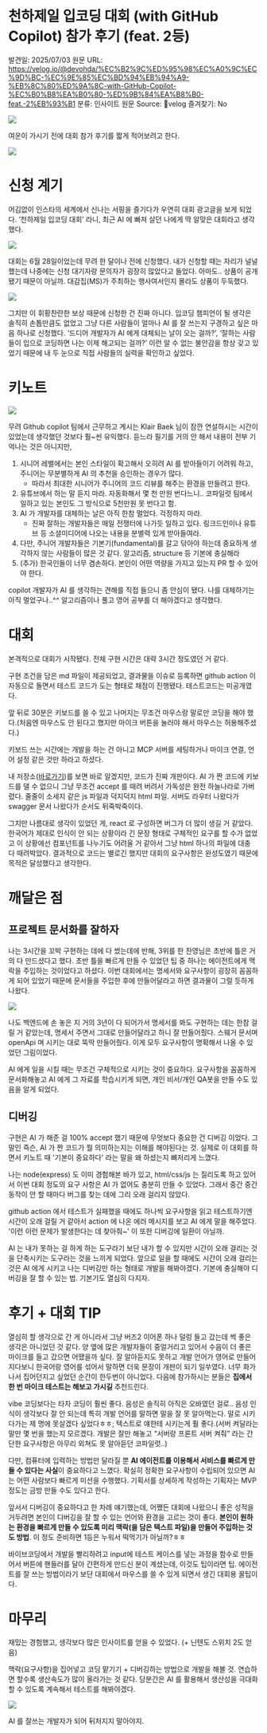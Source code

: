 # 천하제일 입코딩 대회 (with GitHub Copilot) 참가 후기 (feat. 2등)

발견일: 2025/07/03
원문 URL: https://velog.io/@devohda/%EC%B2%9C%ED%95%98%EC%A0%9C%EC%9D%BC-%EC%9E%85%EC%BD%94%EB%94%A9-%EB%8C%80%ED%9A%8C-with-GitHub-Copilot-%EC%B0%B8%EA%B0%80-%ED%9B%84%EA%B8%B0-feat.-2%EB%93%B1
분류: 인사이트
원문 Source: 🔗velog
즐겨찾기: No

![](https://velog.velcdn.com/images/devohda/post/d823e914-cd1a-4e14-98ed-59fedf56df47/image.png)

여운이 가시기 전에 대회 참가 후기를 짧게 적어보려고 한다.

![](https://velog.velcdn.com/images/devohda/post/d823e914-cd1a-4e14-98ed-59fedf56df47/image.png)

# 신청 계기

어김없이 인스타의 세계에서 신나는 서핑을 즐기다가 우연히 대회 광고글을 보게 되었다. ‘천하제일 입코딩 대회’ 라니, 최근 AI 에 빠져 살던 나에게 딱 알맞은 대회라고 생각했다.

![](https://velog.velcdn.com/images/devohda/post/ba352f71-2498-43f6-af00-799fe44e987d/image.png)

대회는 6월 28일이었는데 무려 한 달이나 전에 신청했다. 내가 신청할 때는 자리가 널널했는데 나중에는 신청 대기자랑 문의자가 굉장히 많았다고 들었다. 아마도.. 상품이 공개됐기 때문이 아닐까. 대감집(MS)가 주최하는 행사여서인지 몰라도 상품이 두둑했다.

![](https://velog.velcdn.com/images/devohda/post/b77cc41a-9bff-4f0d-b0ea-bb6b3aee2bb2/image.png)

그치만 이 휘황찬란한 보상 때문에 신청한 건 진짜 아니다. 입코딩 챔피언이 될 생각은 솔직히 손톱만큼도 없었고 그냥 다른 사람들이 얼마나 AI 를 잘 쓰는지 구경하고 싶은 마음 하나로 신청했다. ‘드디어 개발자가 AI 에게 대체되는 날이 오는 걸까?’, ‘잘하는 사람들이 입으로 코딩하면 나는 이제 해고되는 걸까?’ 이런 알 수 없는 불안감을 항상 갖고 있었기 때문에 내 두 눈으로 직접 사람들의 실력을 확인하고 싶었다.

# 키노트

![](https://velog.velcdn.com/images/devohda/post/ede96174-14a9-4f66-893e-0042ace1fce3/image.png)

무려 Github copilot 팀에서 근무하고 계시는 Klair Baek 님이 잠깐 연설하시는 시간이 있었는데 생각했던 것보다 훨~씬 유익했다. 듣느라 필기를 거의 안 해서 내용이 전부 기억나는 것은 아니지만,

1. 시니어 레벨에서는 본인 스타일이 확고해서 오히려 AI 를 받아들이기 어려워 하고, 주니어는 무분별하게 AI 의 추천을 승인하는 경우가 많다.
    - 따라서 최대한 시니어가 주니어의 코드 리뷰를 해주는 환경을 만들려고 한다.
2. 유튜브에서 하는 말 듣지 마라. 자동화해서 몇 천 만원 번다느니.. 코파일럿 팀에서 일하고 있는 본인도 그 방식으로 5천만원 못 번다고 함.
3. AI 가 개발자를 대체하는 날은 아직 한참 멀었다. 걱정하지 마라.
    - 진짜 잘하는 개발자들은 매일 전쟁터에 나가듯 일하고 있다. 링크드인이나 유튜브 등 소셜미디어에 나오는 내용을 분별력 있게 받아들여라.
4. 다만, 주니어 개발자들은 기본기(fundamental)를 갈고 닦아야 하는데 중요하게 생각하지 않는 사람들이 많은 것 같다. 알고리즘, structure 등 기본에 충실해라
5. (추가) 한국인들이 너무 겸손하다. 본인이 어떤 역량을 가지고 있는지 PR 할 수 있어야 한다.

copilot 개발자가 AI 를 생각하는 견해를 직접 들으니 좀 안심이 됐다. 나를 대체하기는 아직 멀었구나..^^ 알고리즘이나 풀고 영어 공부를 더 해야겠다고 생각했다.

# 대회

본격적으로 대회가 시작됐다. 전체 구현 시간은 대략 3시간 정도였던 거 같다.

구현 조건을 담은 md 파일이 제공되었고, 결과물을 이슈로 등록하면 github action 이 자동으로 돌면서 테스트 코드가 도는 형태로 채점이 진행됐다. 테스트코드는 미공개였다.

앞 뒤로 30분은 키보드를 쓸 수 있고 나머지는 무조건 마우스랑 말로만 코딩을 해야 했다.(처음엔 마우스도 안 된다고 했지만 마이크 버튼을 눌러야 해서 마우스는 허용해주셨다.)

키보드 쓰는 시간에는 개발을 하는 건 아니고 MCP 서버를 세팅하거나 마이크 연결, 언어 설정 같은 것만 하라고 하셨다.

내 저장소([바로가기](https://github.com/devohda/lipcoding))를 보면 바로 알겠지만, 코드가 진짜 개판이다. AI 가 짠 코드에 키보드를 댈 수 없으니 그냥 무조건 accept 를 때려 버려서 가독성은 완전 하늘나라로 가버렸다. 줄줄이 소세지 같은 js 파일과 덕지덕지 html 파일. 서버도 라우터 나왔다가 swagger 문서 나왔다가 순서도 뒤죽박죽이다.

그치만 나름대로 생각이 있었던 게, react 로 구성하면 버그가 더 많이 생길 거 같았다. 한국어가 제대로 인식이 안 되는 상황이라 긴 문장 형태로 구체적인 요구를 할 수가 없었고 이 상황에선 컴포넌트를 나누기도 어려울 거 같아서 그냥 html 하나의 파일에 대충 다 때려박았다. 결과적으로 코드는 별로긴 했지만 대회의 요구사항은 완성도였기 때문에 목적은 달성했다고 생각한다.

# 깨달은 점

## 프로젝트 문서화를 잘하자

나는 3시간을 꼬박 구현하는 데에 다 썼는데에 반해, 3위를 한 찬영님은 초반에 틀은 거의 다 만드셨다고 했다. 초반 틀을 빠르게 만들 수 있었던 팁 중 하나는 에이전트에게 맥락을 주입하는 것이었다고 하셨다. 이번 대회에서는 명세서와 요구사항이 굉장히 꼼꼼하게 되어 있었기 때문에 문서들을 주입한 후에 만들어달라고 하면 결과물이 그럴 듯하게 나왔다.

![](https://velog.velcdn.com/images/devohda/post/0224c930-4b44-4026-b7fb-30e5ff04170f/image.png)

나도 백엔드에 손 놓은 지 거의 3년이 다 되어가서 명세서를 봐도 구현하는 데는 한참 걸릴 거 같았는데, 명세서 주면서 그대로 만들어달라고 하니 잘 만들어줬다. 스웨거 문서며 openApi 며 시키는 대로 뚝딱 만들어줬다. 이게 모두 요구사항이 명확해서 나올 수 있었던 그림이었다.

AI 에게 일을 시킬 때는 무조건 구체적으로 시키는 것이 중요하다. 요구사항을 꼼꼼하게 문서화해놓고 AI 에게 그 자료를 학습시키게 되면, 개인 비서/개인 QA봇을 만들 수도 있음을 알게 되었다.

## 디버깅

구현은 AI 가 해준 걸 100% accept 했기 때문에 무엇보다 중요한 건 디버깅 이었다. 그 말인 즉슨, AI 가 짠 코드가 뭘 의미하는지는 이해를 해야된다는 것. 실제로 이 대회를 하면서 키노트 때 '기본이 중요하다' 라는 말을 왜 하셨는지 뼈저리게 느꼈다.

나는 node(express) 도 이미 경험해본 바가 있고, html/css/js 는 질리도록 하고 있어서 이번 대회 정도의 요구 사항은 AI 가 없어도 충분히 만들 수 있었다. 그래서 중간 중간 동작이 안 할 때마다 버그를 찾는 데에 그리 오래 걸리지 않았다.

github action 에서 테스트가 실패했을 때에도 하나씩 요구사항을 읽고 테스트하기엔 시간이 오래 걸릴 거 같아서 action 에 나온 에러 메시지를 보고 AI 에게 말을 해주었다. '이런 이런 문제가 발생한다는 데 찾아줘~' 이 또한 디버깅에 일환이 아닐까.

AI 는 내가 못하는 걸 하게 하는 도구라기 보단 내가 할 수 있지만 시간이 오래 걸리는 것을 단축시키는 도구라는 것을 느끼게 되었다. 앞으로 일을 할 때에도 시간이 오래 걸리는 것은 AI 에게 시키고 나는 디버깅만 하는 형태로 개발을 해봐야겠다. 기본에 충실해야 디버깅을 잘 할 수 있는 법. 기본기도 열심히 다지자.

# 후기 + 대회 TIP

열심히 할 생각으로 간 게 아니라서 그냥 버즈2 이어폰 하나 덜렁 들고 갔는데 썩 좋은 생각은 아니었던 것 같다. 양 옆에 많은 개발자들이 중얼거리고 있어서 수음이 더 좋은 마이크를 들고 갔으면 어땠을까 싶다. 잘 알아듣지도 못하고 개발 언어가 영어로 만들어지다보니 한국어랑 영어를 섞어서 말하면 더욱 문장이 개판이 되기 일쑤였다. 너무 화가 나서 집어던지고 싶었던 순간이 한두번이 아니었다. 다음에 참가하시는 분들은 **집에서 한 번 마이크 테스트는 해보고 가시길** 추천드린다.

vibe 코딩보다는 타자 코딩이 훨씬 좋다. 음성은 솔직히 아직은 오바였던 걸로.. 음성 인식이 생각보다 잘 안 되는데 특히 개발 언어를 말하면 말을 잘 못 알아먹는다. 말로 시키다가는 제 명에 못살겠다 싶었다ㅎㅎ; 텍스트로 얘한테 시키는게 훨 좋다.(서버 켜달라는 말만 몇 번을 했는지 모르겠다. 개발은 잘만 해놓고 “서버랑 프론트 서버 켜줘” 라는 간단한 요구사항은 아무리 외쳐도 못 알아듣던 코파일럿..)

다만, 컴퓨터에 입력하는 방법만 달라질 뿐 **AI 에이전트를 이용해서 서비스를 빠르게 만들 수 있다는 사실**이 중요하다고 느꼈다. 확실히 정확한 요구사항이 수립되어 있으면 AI 는 어떤 사람보다 빠르게 미션을 수행했다. 기획서를 상세하게 작성하는 기획자는 MVP 정도는 금방 만들 수도 있다고 한다.

앞서서 디버깅이 중요하다고 한 차례 얘기했는데, 어쨌든 대회에 나왔으니 좋은 성적을 거두려면 본인이 디버깅을 잘 할 수 있는 언어와 환경을 고르는 것이 좋다. **본인이 원하는 환경을 빠르게 만들 수 있도록 미리 맥락(을 담은 텍스트 파일)을 만들어 주입하는 것도 방법**. 이 정도 준비하면 1등은 누워서 떡먹기가 아닐까?ㅎㅎ

바이브코딩에서 개발을 빨리하려고 input에 테스트 케이스를 넣는 과정을 함수로 만들어서 버튼에 핸들러를 달아 간편하게 만드신 분이 계셨는데, 이것도 팁이라면 팁. 에이전트를 잘 쓰는 방법이라기 보단 대회에서 마우스를 쓸 수 있게 되면서 생긴 대회용 꿀팁이다.

# 마무리

재밌는 경험했고, 생각보다 많은 인사이트를 얻을 수 있었다. (+ 닌텐도 스위치 2도 얻음)

맥락(요구사항)을 집어넣고 코딩 맡기기 + 디버깅하는 방법으로 개발을 해볼 것. 연습하면 할수록 생산속도가 많이 올라가는 것 같다. 당분간은 AI 를 활용해서 생산성을 극대화할 수 있도록 계속해서 테스트를 해봐야겠다.

![](https://velog.velcdn.com/images/devohda/post/a05538e0-2314-429a-8136-672035af71bc/image.png)

AI 를 잘쓰는 개발자가 되어 뒤처지지 말아야지.